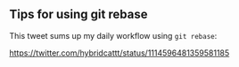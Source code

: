 ## Tips for using git rebase

This tweet sums up my daily workflow using `git rebase`:

https://twitter.com/hybridcattt/status/1114596481359581185
